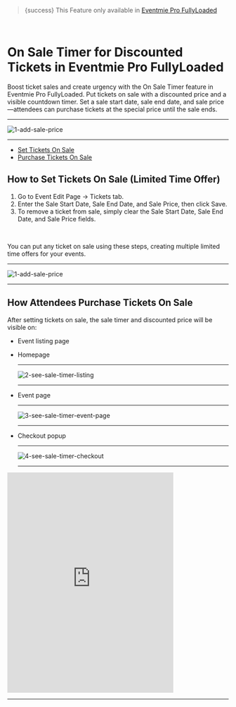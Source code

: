 <!--
Meta Description: Learn how to set up an on sale timer for discounted event tickets in Eventmie Pro FullyLoaded. Step-by-step guide for creating limited time offers, sale countdowns, and boosting ticket sales with urgency in your Laravel event management platform.
Meta Keywords: on sale timer, ticket sale, discounted tickets, Eventmie Pro FullyLoaded, Laravel sale countdown, event marketing, limited time offer, ticket discount, event management, Classiebit
-->
> {success} This Feature only available in [Eventmie Pro FullyLoaded](https://classiebit.com/eventmie-pro-fullyloaded)

<br>

# On Sale Timer for Discounted Tickets in Eventmie Pro FullyLoaded

Boost ticket sales and create urgency with the On Sale Timer feature in Eventmie Pro FullyLoaded. Put tickets on sale with a discounted price and a visible countdown timer. Set a sale start date, sale end date, and sale price—attendees can purchase tickets at the special price until the sale ends.

---

![1-add-sale-price](/images/v3/Ticket-sale-timer-image-26.webp "1-add-sale-price")

---

-   [Set Tickets On Sale](#Set-Tickets-On-Sale)
-   [Purchase Tickets On Sale](#Purchase-Tickets-On-Sale)

<a name="Set-Tickets-On-Sale"></a>

## How to Set Tickets On Sale (Limited Time Offer)

1. Go to Event Edit Page -> Tickets tab.
2. Enter the Sale Start Date, Sale End Date, and Sale Price, then click Save.
3. To remove a ticket from sale, simply clear the Sale Start Date, Sale End Date, and Sale Price fields.

<br>

You can put any ticket on sale using these steps, creating multiple limited time offers for your events.

---

![1-add-sale-price](/images/v3/How-to-set-ticket-on-sale-image-27.webp "1-add-sale-price")

---

<a name="Purchase-Tickets-On-Sale"></a>

## How Attendees Purchase Tickets On Sale

After setting tickets on sale, the sale timer and discounted price will be visible on:

-   Event listing page
-   Homepage

    ***

    ![2-see-sale-timer-listing](/images/v3/Ticket-sale-timer-(Image-11).webp "2-see-sale-timer-listing")

    ***

-   Event page

    ***

    ![3-see-sale-timer-event-page](/images/v3/Event-page-image-12.webp "3-see-sale-timer-event-page")

    ***

-   Checkout popup

    ***

    ![4-see-sale-timer-checkout](/images/v2/EventmieProFullyLoadedV2.0/4-see-sale-timer-checkout.webp "4-see-sale-timer-checkout")

    ***

<iframe width="75%" height="500" src="https://www.youtube.com/embed/zh6ggemJrl4?si=5s7dUdQ5vKdWaTwY" title="YouTube video player" frameborder="0" allow="accelerometer; autoplay; clipboard-write; encrypted-media; gyroscope; picture-in-picture; web-share" allowfullscreen></iframe>

---
